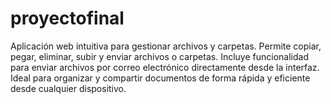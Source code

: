 # proyectofinal
Aplicación web intuitiva para gestionar archivos y carpetas. Permite copiar, pegar, eliminar, subir y enviar archivos o carpetas. Incluye funcionalidad para enviar archivos por correo electrónico directamente desde la interfaz. Ideal para organizar y compartir documentos de forma rápida y eficiente desde cualquier dispositivo.
